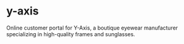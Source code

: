 # y-axis
Online customer portal for Y-Axis, a  boutique eyewear manufacturer specializing in high-quality frames and sunglasses.
